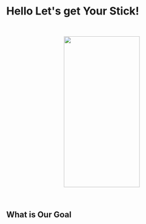 # Hello Let's get Your Stick!

<br>
<p align="center">
<img src="https://user-images.githubusercontent.com/41497254/148254757-748c71a5-748b-4de1-9a0e-e0cd361be6e8.png" width="200" height="400">
</p>

<br>

## What is Our Goal
